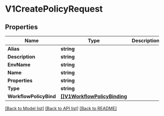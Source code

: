 # V1CreatePolicyRequest

## Properties

Name | Type | Description | Notes
------------ | ------------- | ------------- | -------------
**Alias** | **string** |  | 
**Description** | **string** |  | 
**EnvName** | **string** |  | 
**Name** | **string** |  | 
**Properties** | **string** |  | 
**Type** | **string** |  | 
**WorkflowPolicyBind** | [**[]V1WorkflowPolicyBinding**](V1WorkflowPolicyBinding.md) |  | 

[[Back to Model list]](../README.md#documentation-for-models) [[Back to API list]](../README.md#documentation-for-api-endpoints) [[Back to README]](../README.md)


